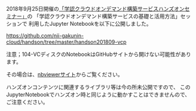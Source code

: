 2018年9月25日開催の[「学認クラウドオンデマンド構築サービスハンズオンセミナー」](https://cloud.gakunin.jp/dist/pdf/VCP-handson_20180925.pdf)の
「学認クラウドオンデマンド構築サービスの基礎と活用方法」セッションで
利用したJupyter Notebookを以下に公開しました。

https://github.com/nii-gakunin-cloud/handson/tree/master/handson201809-vcp

注意；104-VCディスクのNotebookはGitHubサイトから開けない可能性があります。

その場合は、[nbviewerサイト](http://nbviewer.jupyter.org/github/nii-gakunin-cloud/handson/tree/master/handson201809-vcp/)からご覧ください。

ハンズオンコンテンツに関連するライブラリ等は今の所未公開ですので、
このJupyterNotebookでハンズオン時と同じように動かすことはできませんので、ご注意ください。
